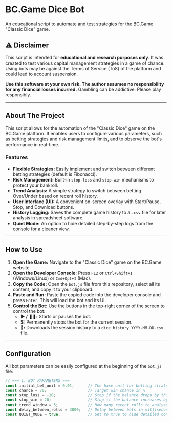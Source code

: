 # BC.Game Dice Bot

An educational script to automate and test strategies for the BC.Game "Classic Dice" game.

 
<!-- Sugestia: Zrób zrzut ekranu UI bota, wgraj na https://imgur.com/upload i wklej tutaj link -->

## ⚠️ Disclaimer

This script is intended for **educational and research purposes only**. It was created to test various capital management strategies in a game of chance. Using bots may be against the Terms of Service (ToS) of the platform and could lead to account suspension.

**Use this software at your own risk. The author assumes no responsibility for any financial losses incurred.** Gambling can be addictive. Please play responsibly.

---

## About The Project

This script allows for the automation of the "Classic Dice" game on the BC.Game platform. It enables users to configure various parameters, such as betting strategies and risk management limits, and to observe the bot's performance in real-time.

### Features

-   **Flexible Strategies:** Easily implement and switch between different betting strategies (default is Fibonacci).
-   **Risk Management:** Built-in `stop-loss` and `stop-win` mechanisms to protect your bankroll.
-   **Trend Analysis:** A simple strategy to switch between betting Over/Under based on recent roll history.
-   **User Interface (UI):** A convenient on-screen overlay with Start/Pause, Stop, and Download buttons.
-   **History Logging:** Saves the complete game history to a `.csv` file for later analysis in spreadsheet software.
-   **Quiet Mode:** An option to hide detailed step-by-step logs from the console for a cleaner view.

---

## How to Use

1.  **Open the Game:** Navigate to the "Classic Dice" game on the BC.Game website.
2.  **Open the Developer Console:** Press `F12` or `Ctrl+Shift+I` (Windows/Linux) or `Cmd+Opt+I` (Mac).
3.  **Copy the Code:** Open the `bot.js` file from this repository, select all its content, and copy it to your clipboard.
4.  **Paste and Run:** Paste the copied code into the developer console and press `Enter`. This will load the bot and its UI.
5.  **Control the Bot:** Use the buttons in the top-right corner of the screen to control the bot:
    -   **▶️ / ❚❚:** Starts or pauses the bot.
    -   **S:** Permanently stops the bot for the current session.
    -   **💾:** Downloads the session history to a `dice_history_YYYY-MM-DD.csv` file.

---

## Configuration

All bot parameters can be easily configured at the beginning of the `bot.js` file:

```javascript
// === 1. BOT PARAMETERS ===
const initial_bet_unit = 0.01;      // The base unit for betting strategies
const chance = 70;                  // Target win chance in %
const stop_loss = -10;              // Stop if the balance drops by this amount
const stop_win = 20;                // Stop if the balance increases by this amount
const trend_window = 5;             // How many recent rolls to analyze for the trend
const delay_between_rolls = 3000;   // Delay between bets in milliseconds
const QUIET_MODE = true;            // Set to true to hide detailed console logs
